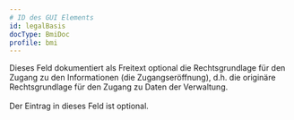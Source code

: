 ```yaml
---
# ID des GUI Elements
id: legalBasis
docType: BmiDoc
profile: bmi
---
```


Dieses Feld dokumentiert als Freitext optional die Rechtsgrundlage für den Zugang zu den Informationen (die Zugangseröffnung), d.h. die originäre Rechtsgrundlage für den Zugang zu Daten der Verwaltung.<br /><br />Der Eintrag in dieses Feld ist optional.
